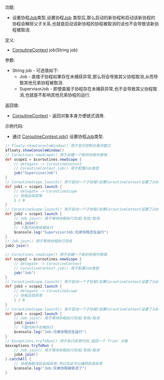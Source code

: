 功能:

+ 设置协程[Job](/API/Coroutines/Job/README.md)类型,设置协程[Job](/API/Coroutines/Job/README.md)
  类型后,那么启动的新协程和启动该新协程的协程会解除父子关系,也就是启动该新协程的协程被取消的话也不会导致该新协程被取消.

定义:

+ [CoroutineContext](/API/Coroutines/CoroutineContext/README.md) job(String job)

参数:

+ String job - 可选值如下:
    + Job - 直接子协程如果存在未捕获异常,那么将会导致其父协程取消,从而导致其他兄弟协程被取消.
    + SupervisorJob - 即使直接子协程存在未捕获异常,也不会导致其父协程取消,也就是不影响其他兄弟协程的运行.

返回值:

+ [CoroutineContext](/API/Coroutines/CoroutineContext/README.md) - 返回对象本身方便链式调用.

示例代码:

+ 通过 [CoroutineContext.job()](/API/Coroutines/CoroutineContext/README.md?id=job)
  设置协程[Job](/API/Coroutines/Job/README.md)类型.

```groovy
// Floaty.showConsoleWindow() 用于显示控制台悬浮窗口
$floaty.showConsoleWindow()
// Coroutines.newScope() 用于创建一个新的协程作用域
def scope1 = $coroutines.newScope {
    // delegate -> CoroutineContext
    // CoroutineContext.job() 用于配置Job类型
    job("SupervisorJob")
}
// CoroutineScope.launch() 用于启动一个子协程(如果CoroutineContext设置了Job参数,那么就是启动一个新协程,与启动它的协程没有父子关系)
def job1 = scope1.launch {
    // delegate -> CoroutineScope
    // 协程出现异常
    1 / 0
}
// CoroutineScope.launch() 用于启动一个子协程(如果CoroutineContext设置了Job参数,那么就是启动一个新协程,与启动它的协程没有父子关系)
def job2 = scope1.launch {
    // Job.join() 用于等待协程执行完成/失败/取消
    job1.join()
    // 下面代码继续被执行
    $console.log("SupervisorJob:兄弟协程还在运行")
}
// Job.join() 用于等待协程执行完成
job2.join()

// Coroutines.newScope() 用于创建一个新的协程作用域
def scope2 = $coroutines.newScope {
    // delegate -> CoroutineContext
    // CoroutineContext.job() 用于配置Job类型
    job("Job")
}
// CoroutineScope.launch() 用于启动一个子协程(如果CoroutineContext设置了Job参数,那么就是启动一个新协程,与启动它的协程没有父子关系)
def job3 = scope2.launch {
    // delegate -> CoroutineScope
    // 协程出现异常
    1 / 0
}
// CoroutineScope.launch() 用于启动一个子协程(如果CoroutineContext设置了Job参数,那么就是启动一个新协程,与启动它的协程没有父子关系)
def job4 = scope2.launch {
    // Job.join() 用于等待协程执行完成/失败/取消
    job3.join()
    // 下面代码不会被执行
    $console.log("Job:兄弟协程还在运行")
}
// Exceptions.tryToRun() 用于执行异常代码,返回一个 Trier 对象
$exceptions.tryToRun {
    // Job.join() 用于等待协程执行完成/失败/取消
    job4.join()
}.catchAll {
    // 协程被取消后会抛异常,所以在此可以捕获到该异常
    $console.log("Job:兄弟协程被取消了")
}
```